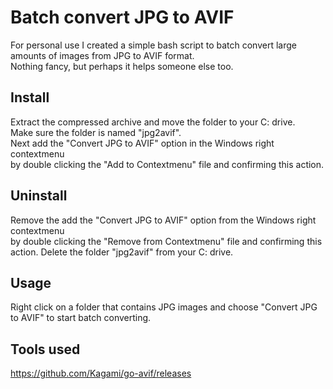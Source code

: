 # Batch convert JPG to AVIF
For personal use I created a simple bash script to batch convert large amounts of images from JPG to AVIF format.  
Nothing fancy, but perhaps it helps someone else too.

## Install
Extract the compressed archive and move the folder to your C: drive.  
Make sure the folder is named "jpg2avif".  
Next add the "Convert JPG to AVIF" option in the Windows right contextmenu  
by double clicking the "Add to Contextmenu" file and confirming this action.

## Uninstall  
Remove the add the "Convert JPG to AVIF" option from the Windows right contextmenu  
by double clicking the "Remove from Contextmenu" file and confirming this action.
Delete the folder "jpg2avif" from your C: drive. 

## Usage
Right click on a folder that contains JPG images and choose "Convert JPG to AVIF" to start batch converting.

## Tools used
https://github.com/Kagami/go-avif/releases  